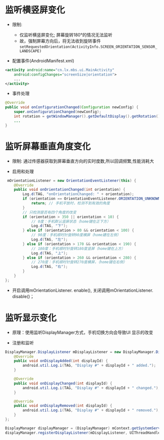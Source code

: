 # 监听横竖屏变化

* 限制: 
    * 仅监听横竖屏变化; 屏幕旋转180°的情况无法监听
    * 故，强制屏幕方向后，将无法收到旋转事件
    `setRequestedOrientation(ActivityInfo.SCREEN_ORIENTATION_SENSOR_LANDSCAPE)`

* 配置事件(AndroidManifest.xml)
```XML
<activity android:name="cn.lx.mbs.ui.MainActivity"
    android:configChanges="screenSize|orientation">
    ...
</activity>
```

* 事件处理
```JAVA
@Override
public void onConfigurationChanged(Configuration newConfig) {
    super.onConfigurationChanged(newConfig);
    int rotation = getWindowManager().getDefaultDisplay().getRotation();
    ...
}
```

# 监听屏幕垂直角度变化

* 限制: 通过传感器获取到屏幕垂直方向的实时度数,所以回调频繁,性能消耗大

* 启用和处理
```JAVA
 mOrientationListener = new OrientationEventListener(this) {
    @Override
    public void onOrientationChanged(int orientation) {
        Log.d(TAG, "onOrientationChanged: " + orientation);
        if (orientation == OrientationEventListener.ORIENTATION_UNKNOWN) {
            return; // 手机平放时，检测不到有效的角度
        }
        // 只检测是否有四个角度的改变
        if (orientation > 350 || orientation < 10) {
            // 0度：手机默认竖屏状态（home键在正下方）
            Log.d(TAG, "下");
        } else if (orientation > 80 && orientation < 100) {
            // 90度：手机顺时针旋转90度横屏（home建在左侧）
            Log.d(TAG, "左");
        } else if (orientation > 170 && orientation < 190) {
            // 180度：手机顺时针旋转180度竖屏（home键在上方）
            Log.d(TAG, "上");
        } else if (orientation > 260 && orientation < 280) {
            // 270度：手机顺时针旋转270度横屏，（home键在右侧）
            Log.d(TAG, "右");
        }
    }
};
```

* 开启调用mOrientationListener. enable(), 关闭调用mOrientationListener. disable()；

# 监听显示变化

* 原理：使用监听DisplayManager方式，手机切换方向会导致UI 显示的改变

* 注册和监听
```JAVA
DisplayManager.DisplayListener mDisplayListener = new DisplayManager.DisplayListener() {
    @Override
    public void onDisplayAdded(int displayId) {
        android.util.Log.i(TAG, "Display #" + displayId + " added.");
    }

    @Override
    public void onDisplayChanged(int displayId) {
        android.util.Log.i(TAG, "Display #" + displayId + " changed.");
    }

    @Override
    public void onDisplayRemoved(int displayId) {
        android.util.Log.i(TAG, "Display #" + displayId + " removed.");
    }
};

DisplayManager displayManager = (DisplayManager) mContext.getSystemService(Context.DISPLAY_SERVICE);
displayManager.registerDisplayListener(mDisplayListener, UIThreadHandler);
```